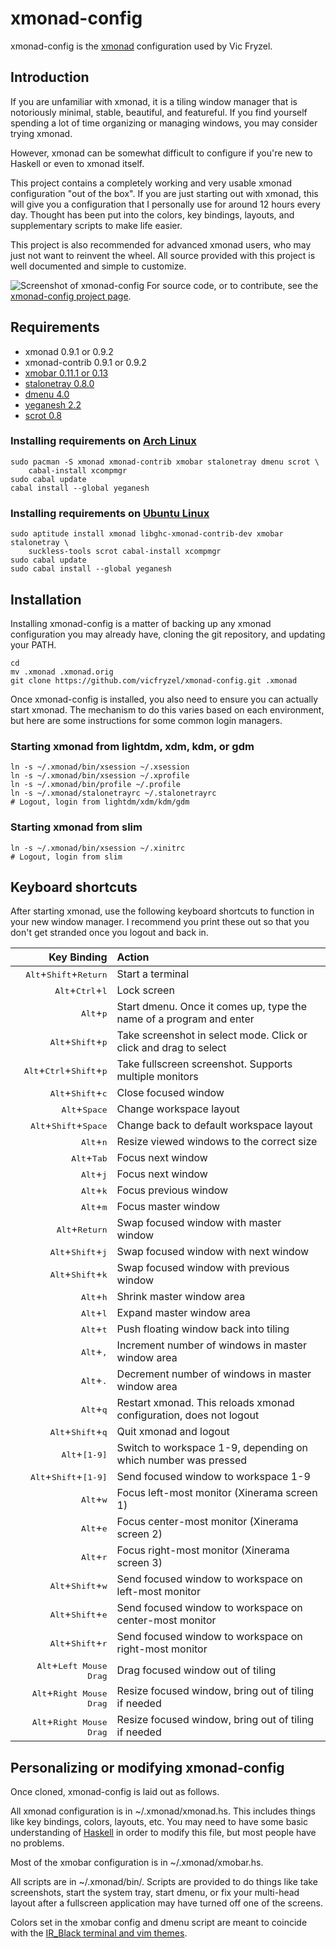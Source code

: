 # xmonad-config
xmonad-config is the [xmonad](http://xmonad.org/) configuration used by Vic Fryzel.


## Introduction

If you are unfamiliar with xmonad, it is a tiling window manager that is
notoriously minimal, stable, beautiful, and featureful.  If you find yourself
spending a lot of time organizing or managing windows, you may consider trying
xmonad.

However, xmonad can be somewhat difficult to configure if you're new to
Haskell or even to xmonad itself.

This project contains a completely working and very usable xmonad
configuration "out of the box".  If you are just starting out with xmonad,
this will give you a configuration that I personally use for around 12 hours
every day.  Thought has been put into the colors, key bindings, layouts,
and supplementary scripts to make life easier.

This project is also recommended for advanced xmonad users, who may just not
want to reinvent the wheel.  All source provided with this project is well
documented and simple to customize.

![Screenshot of xmonad-config](https://raw.github.com/vicfryzel/xmonad-config/master/screenshot.png)
For source code, or to contribute, see the
[xmonad-config project page](http://github.com/vicfryzel/xmonad-config).


## Requirements

* xmonad 0.9.1 or 0.9.2
* xmonad-contrib 0.9.1 or 0.9.2
* [xmobar 0.11.1 or 0.13](http://projects.haskell.org/xmobar/)
* [stalonetray 0.8.0](http://stalonetray.sourceforge.net/)
* [dmenu 4.0](http://tools.suckless.org/dmenu/)
* [yeganesh 2.2](http://dmwit.com/yeganesh/)
* [scrot 0.8](http://freshmeat.net/projects/scrot/)

### Installing requirements on [Arch Linux](http://www.archlinux.org/)

    sudo pacman -S xmonad xmonad-contrib xmobar stalonetray dmenu scrot \
        cabal-install xcompmgr
    sudo cabal update
    cabal install --global yeganesh

### Installing requirements on [Ubuntu Linux](http://www.ubuntu.com/)

    sudo aptitude install xmonad libghc-xmonad-contrib-dev xmobar stalonetray \
        suckless-tools scrot cabal-install xcompmgr
    sudo cabal update
    sudo cabal install --global yeganesh

## Installation

Installing xmonad-config is a matter of backing up any xmonad configuration
you may already have, cloning the git repository, and updating your PATH.

    cd
    mv .xmonad .xmonad.orig
    git clone https://github.com/vicfryzel/xmonad-config.git .xmonad

Once xmonad-config is installed, you also need to ensure you can actually
start xmonad.  The mechanism to do this varies based on each environment, but
here are some instructions for some common login managers.

### Starting xmonad from lightdm, xdm, kdm, or gdm

    ln -s ~/.xmonad/bin/xsession ~/.xsession
    ln -s ~/.xmonad/bin/xsession ~/.xprofile
    ln -s ~/.xmonad/bin/profile ~/.profile
    ln -s ~/.xmonad/stalonetrayrc ~/.stalonetrayrc
    # Logout, login from lightdm/xdm/kdm/gdm

### Starting xmonad from slim

    ln -s ~/.xmonad/bin/xsession ~/.xinitrc
    # Logout, login from slim


## Keyboard shortcuts

After starting xmonad, use the following keyboard shortcuts to function in
your new window manager.  I recommend you print these out so that you don't
get stranded once you logout and back in.

|                           Key Binding                        |                        Action                          |
|-------------------------------------------------------------:|:-------------------------------------------------------|
| <kbd>Alt</kbd>+<kbd>Shift</kbd>+<kbd>Return</kbd>            |                      Start a terminal                  |
| <kbd>Alt</kbd>+<kbd>Ctrl</kbd>+<kbd>l</kbd>                  |                        Lock screen                     |
| <kbd>Alt</kbd>+<kbd>p</kbd> | Start dmenu.  Once it comes up, type the name of a program and enter |
| <kbd>Alt</kbd>+<kbd>Shift</kbd>+<kbd>p</kbd> | Take screenshot in select mode. Click or click and drag to select |
| <kbd>Alt</kbd>+<kbd>Ctrl</kbd>+<kbd>Shift</kbd>+<kbd>p</kbd> | Take fullscreen screenshot. Supports multiple monitors |
| <kbd>Alt</kbd>+<kbd>Shift</kbd>+<kbd>c</kbd> | Close focused window |
| <kbd>Alt</kbd>+<kbd>Space</kbd> | Change workspace layout |
| <kbd>Alt</kbd>+<kbd>Shift</kbd>+<kbd>Space</kbd> | Change back to default workspace layout |
| <kbd>Alt</kbd>+<kbd>n</kbd> | Resize viewed windows to the correct size |
| <kbd>Alt</kbd>+<kbd>Tab</kbd> | Focus next window |
| <kbd>Alt</kbd>+<kbd>j</kbd> | Focus next window |
| <kbd>Alt</kbd>+<kbd>k</kbd> | Focus previous window |
| <kbd>Alt</kbd>+<kbd>m</kbd> | Focus master window |
| <kbd>Alt</kbd>+<kbd>Return</kbd> | Swap focused window with master window |
| <kbd>Alt</kbd>+<kbd>Shift</kbd>+<kbd>j</kbd> | Swap focused window with next window |
| <kbd>Alt</kbd>+<kbd>Shift</kbd>+<kbd>k</kbd> | Swap focused window with previous window |
| <kbd>Alt</kbd>+<kbd>h</kbd> | Shrink master window area |
| <kbd>Alt</kbd>+<kbd>l</kbd> | Expand master window area |
| <kbd>Alt</kbd>+<kbd>t</kbd> | Push floating window back into tiling |
| <kbd>Alt</kbd>+<kbd>,</kbd> | Increment number of windows in master window area |
| <kbd>Alt</kbd>+<kbd>.</kbd> | Decrement number of windows in master window area |
| <kbd>Alt</kbd>+<kbd>q</kbd> | Restart xmonad. This reloads xmonad configuration, does not logout |
| <kbd>Alt</kbd>+<kbd>Shift</kbd>+<kbd>q</kbd> | Quit xmonad and logout |
| <kbd>Alt</kbd>+<kbd>[1-9]</kbd> | Switch to workspace 1-9, depending on which number was pressed |
| <kbd>Alt</kbd>+<kbd>Shift</kbd>+<kbd>[1-9]</kbd> | Send focused window to workspace 1-9 |
| <kbd>Alt</kbd>+<kbd>w</kbd> | Focus left-most monitor (Xinerama screen 1) |
| <kbd>Alt</kbd>+<kbd>e</kbd> | Focus center-most monitor (Xinerama screen 2) |
| <kbd>Alt</kbd>+<kbd>r</kbd> | Focus right-most monitor (Xinerama screen 3) |
| <kbd>Alt</kbd>+<kbd>Shift</kbd>+<kbd>w</kbd> | Send focused window to workspace on left-most monitor |
| <kbd>Alt</kbd>+<kbd>Shift</kbd>+<kbd>e</kbd> | Send focused window to workspace on center-most monitor |
| <kbd>Alt</kbd>+<kbd>Shift</kbd>+<kbd>r</kbd> | Send focused window to workspace on right-most monitor |
| <kbd>Alt</kbd>+<kbd>Left Mouse Drag</kbd> | Drag focused window out of tiling |
| <kbd>Alt</kbd>+<kbd>Right Mouse Drag</kbd> | Resize focused window, bring out of tiling if needed |
| <kbd>Alt</kbd>+<kbd>Right Mouse Drag</kbd> | Resize focused window, bring out of tiling if needed |


## Personalizing or modifying xmonad-config

Once cloned, xmonad-config is laid out as follows.

All xmonad configuration is in ~/.xmonad/xmonad.hs.  This includes
things like key bindings, colors, layouts, etc.  You may need to have some
basic understanding of [Haskell](https://wiki.haskell.org/Haskell)
in order to modify this file, but most people have no problems.

Most of the xmobar configuration is in ~/.xmonad/xmobar.hs.

All scripts are in ~/.xmonad/bin/.  Scripts are provided to do things like
take screenshots, start the system tray, start dmenu, or fix your multi-head
layout after a fullscreen application may have turned off one of the screens. 

Colors set in the xmobar config and dmenu script are meant to coincide with the
[IR_Black terminal and vim themes](http://toddwerth.com/2008/04/30/the-last-vim-color-scheme-youll-ever-need/).
